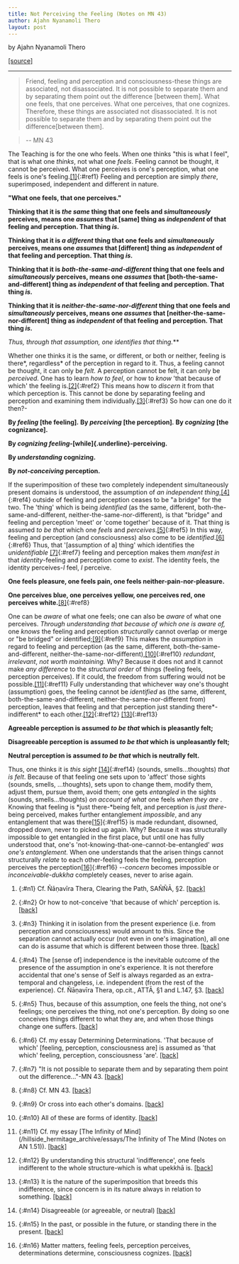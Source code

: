 ```yaml
---
title: Not Perceiving the Feeling (Notes on MN 43)
author: Ajahn Nyanamoli Thero
layout: post
---
```


by Ajahn Nyanamoli Thero

[[source]](https://www.hillsidehermitage.org/not-perceiving-the-feeling-notes-on-mn-43/)

---

> Friend, feeling and perception and consciousness-these things are
> associated, not disassociated. It is not possible to separate them and
> by separating them point out the difference \[between them\]. What one
> feels, that one perceives. What one perceives, that one cognizes.
> Therefore, these things are associated not disassociated. It is not
> possible to separate them and by separating them point out the
> difference\[between them\].

> -- MN 43

The Teaching is for the one who feels. When one thinks "this is what I
feel", that is what one *thinks*, not what one *feels*. Feeling cannot
be thought, it cannot be perceived. What one perceives is one's
perception, what one feels is one's feeling.[\[1\]](#n1){:#ref1} Feeling and perception are simply *there*, superimposed, independent and different in nature.

**"What one feels, that one perceives."**

**Thinking that it is *the same* thing that one feels and
*simultaneously* perceives, means one *assumes* that \[same\] thing as
*independent* of that feeling and perception. That thing *is.***

**Thinking that it is *a different* thing that one feels and
*simultaneously* perceives, means one *assumes* that \[different\] thing
as *independent* of that feeling and perception. That thing *is.***

**Thinking that it is *both-the-same-and-different* thing that one feels
and *simultaneously* perceives, means one *assumes* that
\[both-the-same-and-different\] thing as *independent* of that feeling
and perception. That thing *is.***

**Thinking that it is *neither-the-same-nor-different* thing that one
feels and *simultaneously* perceives, means one *assumes* that
\[neither-the-same-nor-different\] thing as *independent* of that
feeling and perception. That thing *is.***

**Thus, through that assumption, one *identifies* that thing*.***

Whether one thinks it is the same, or different, or both or neither,
feeling is there*, regardless* of the perception in regard to it. Thus,
a feeling cannot be thought, it can only be *felt.* A perception cannot
be felt, it can only be *perceived.* One has to learn *how to feel*, or
how to *know* 'that because of which' the feeling is.[\[2\]](#n2){:#ref2} This means how to *discern* it from that which perception is. This cannot be done by separating feeling and perception and examining them individually.[\[3\]](#n3){:#ref3} So how can one do it then?-

**By *feeling* \[the feeling\]*.* By *perceiving* \[the perception\]*.*
By *cognizing* \[the cognizance\].**

**By *cognizing feeling-*[while]{.underline}-perceiving.**

**By *understanding* cognizing.**

**By *not-conceiving* perception.**

If the superimposition of these two completely independent
simultaneously present domains is understood, the assumption of *an
independent thing*,[\[4\]](#n4){:#ref4} outside of feeling
and perception ceases to be "a bridge" for the two. The 'thing' which is
being *identified* (as the same, different, both-the-same-and-different,
neither-the-same-nor-different)*,* is that "bridge" and feeling and
perception 'meet' or 'come together' because of it. That thing is
assumed *to be that* which one *feels* and
*perceives*.[\[5\]](#n5){:#ref5} In this way, feeling and
perception (and consciousness) also come to be
*identified*.[\[6\]](#n6){:#ref6} Thus, that '\[assumption
of a\] thing' which identifies the *unidentifiable* [\[7\]](#n7){:#ref7} feeling and perception makes them *manifest in* that
*identity*-feeling and perception come to *exist*. The identity feels,
the identity perceives-*I* feel, *I* perceive.

**One feels pleasure, one feels pain, one feels
neither-pain-nor-pleasure.**

**One perceives blue, one perceives yellow, one perceives red, one
perceives white.**[\[8\]](#n8){:#ref8}

One can be *aware* of what one feels; one can also be *aware* of what
one perceives. *Through understanding that because of which one is*
*aware of,* one *knows* the feeling and perception *structurally* cannot
overlap or merge or "be bridged" or identified;[\[9\]](#n9){:#ref9} This makes the *assumption* in regard to feeling and
perception (as the same, different, both-the-same-and-different,
neither-the-same-nor-different),[\[10\]](#n10){:#ref10}
*redundant*, *irrelevant*, *not worth maintaining.* Why? Because it does
not and it cannot make *any difference* to the *structural order* of
things (feeling feels, perception perceives). If it could, the freedom
from suffering would not be possible.[\[11\]](#n11){:#ref11} Fully understanding that whichever way one's thought
(assumption) goes, the feeling cannot be *identified* as (the same,
different, both-the-same-and-different, neither-the-same-nor-different
from) perception, leaves that feeling and that perception just standing
there*-indifferent* to each other.[\[12\]](#n12){:#ref12}
[\[13\]](#n13){:#ref13}

**Agreeable perception is assumed *to be* *that* which is pleasantly
felt;**

**Disagreeable perception is assumed *to be* *that* which is
unpleasantly felt;**

**Neutral perception is assumed *to be that* which is neutrally felt.**

Thus, one thinks it is *this sight* [\[14\]](#n14){:#ref14} (sounds, smells...thoughts) *that is felt*. Because of
that feeling one sets upon to 'affect' those sights (sounds, smells,
...thoughts), sets upon to change them, modify them, adjust them, pursue
them, avoid them; one gets *entangled* in the sights (sounds,
smells...thoughts) *on account* *of what* one feels *when they are* .
Knowing that feeling is *just there-*being felt, and perception is *just
there*-being perceived, makes further entanglement *impossible*, and any
entanglement that was there[\[15\]](#n15){:#ref15} is made
redundant, disowned, dropped down, never to picked up again. Why?
Because it was structurally impossible to get entangled in the first
place, but until one has fully understood that, one's
'not-knowing-that-one-cannot-be-entangled' *was one's entanglement.*
When one understands that the arisen things cannot structurally *relate*
to each other-feeling feels the feeling, perception perceives the
perception[\[16\]](#n16){:#ref16} --*concern* becomes
impossible or *inconceivable-dukkha* completely ceases, never to arise
again.

1. {:#n1} Cf. Ñāṇavīra Thera, Clearing the Path, SAÑÑĀ, §2. [\[back\]](#ref1)

2. {:#n2} Or how to not-conceive 'that because of which' perception is. [\[back\]](#ref2)

3. {:#n3} Thinking it in isolation from the present experience (i.e. from perception and consciousness) would amount to this. Since the separation cannot actually occur (not even in one's imagination), all one can do is assume that which is different between those three. [\[back\]](#ref3)

4. {:#n4} The \[sense of\] independence is the inevitable outcome of the presence of the assumption in one's experience. It is not therefore accidental that one's sense of Self is always regarded as an extra-temporal and changeless, i.e. independent (from the rest of the experience). Cf. Ñāṇavīra Thera, op.cit., ATTĀ, §1 and L.147, §3. [\[back\]](#ref4)

5. {:#n5} Thus, because of this assumption, one feels the thing, not one's feelings; one perceives the thing, not one's perception. By doing so one conceives things different to what they are, and when those things change one suffers. [\[back\]](#ref5)

6. {:#n6} Cf. my essay Determining Determinations. 'That because of which' \[feeling, perception, consciousness are\] is assumed as 'that which' feeling, perception, consciousness 'are'. [\[back\]](#ref6)

7. {:#n7} "It is not possible to separate them and by separating them point out the difference..."-MN 43. [\[back\]](#ref7)

8. {:#n8} Cf. MN 43. [\[back\]](#ref8)

9. {:#n9} Or cross into each other's domains. [\[back\]](#ref9)

10. {:#n10} All of these are forms of identity. [\[back\]](#ref10)

11. {:#n11} Cf. my essay [The Infinity of Mind](/hillside_hermitage_archive/essays/The Infinity of The Mind (Notes on AN 1.51)). [\[back\]](#ref11)

12. {:#n12} By understanding this structural 'indifference', one feels indifferent to the whole structure-which is what upekkhā is. [\[back\]](#ref12)

13. {:#n13} It is the nature of the superimposition that breeds this indifference, since concern is in its nature always in relation to something. [\[back\]](#ref13)

14. {:#n14} Disagreeable (or agreeable, or neutral) [\[back\]](#ref14)

15. {:#n15} In the past, or possible in the future, or standing there in the present. [\[back\]](#ref15)

16. {:#n16} Matter matters, feeling feels, perception perceives, determinations determine, consciousness cognizes. [\[back\]](#ref16)


